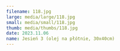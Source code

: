 ```yaml
---
filename: 118.jpg
large: media/large/118.jpg
small: media/small/118.jpg
thumb: media/thumbs/118.jpg
date: 2023.11.06
name: Jesień 3 (olej na płótnie, 30x40cm)
---
```

